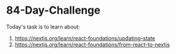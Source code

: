# 84-Day-Challenge

Today's task is to learn about:

1. https://nextjs.org/learn/react-foundations/updating-state
2. https://nextjs.org/learn/react-foundations/from-react-to-nextjs
